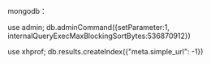 mongodb：

use admin;
db.adminCommand({setParameter:1, internalQueryExecMaxBlockingSortBytes:536870912})

use xhprof;
db.results.createIndex({"meta.simple_url": -1})
